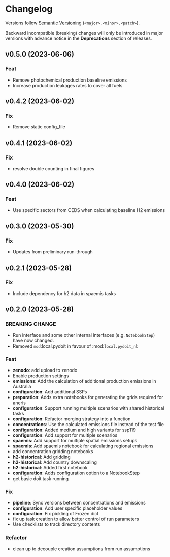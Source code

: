 # Changelog

Versions follow [Semantic Versioning](https://semver.org/) (`<major>.<minor>.<patch>`).

Backward incompatible (breaking) changes will only be introduced in major versions
with advance notice in the **Deprecations** section of releases.


<!--
You should *NOT* be adding new changelog entries to this file, this
file is managed by towncrier. See changelog/README.md.

You *may* edit previous changelogs to fix problems like typo corrections or such.
To add a new changelog entry, please see
https://pip.pypa.io/en/latest/development/contributing/#news-entries,
noting that we use the `changelog` directory instead of news, md instead
of rst and use slightly different categories.
-->

<!-- towncrier release notes start -->


## v0.5.0 (2023-06-06)

### Feat

- Remove photochemical production baseline emissions
- Increase production leakages rates to cover all fuels

## v0.4.2 (2023-06-02)

### Fix

- Remove static config_file

## v0.4.1 (2023-06-02)

### Fix

- resolve double counting in final figures

## v0.4.0 (2023-06-02)

### Feat

- Use specific sectors from CEDS when calculating baseline H2 emissions

## v0.3.0 (2023-05-30)

### Fix

- Updates from preliminary run-through

## v0.2.1 (2023-05-28)

### Fix

- Include dependency for h2 data in spaemis tasks

## v0.2.0 (2023-05-28)

### BREAKING CHANGE

- Run interface and some other internal interfaces (e.g. `NotebookStep`) have now changed.
- Removed `mod`:local.pydoit in favour of :mod:`local.pydoit_nb`

### Feat

- **zenodo**: add upload to zenodo
- Enable production settings
- **emissions**: Add the calculation of additional production emissions in Australia
- **configuration**: Add additional SSPs
- **preparation**: Adds extra notebooks for generating the grids required for aneris
- **configuration**: Support running multiple scenarios with shared historical tasks
- **configuration**: Refactor merging strategy into a function
- **concentrations**: Use the calculated emissions file instead of the test file
- **configuration**: Added medium and high variants for ssp119
- **configuration**: Add support for multiple scenarios
- **spaemis**: Add support for multiple spatial emissions setups
- **spaemis**: Add spaemis notebook for calculating regional emissions
- add concentration gridding notebooks
- **h2-historical**: Add gridding
- **h2-historical**: Add country downscaling
- **h2-historical**: Added first notebook
- **configuration**: Adds configuration option to a NotebookStep
- get basic doit task running

### Fix

- **pipeline**: Sync versions between concentrations and emissions
- **configuration**: Add user specific placeholder values
- **configuration**: Fix pickling of Frozen dict
- fix up task creation to allow better control of run parameters
- Use checklists to track directory contents

### Refactor

- clean up to decouple creation assumptions from run assumptions
